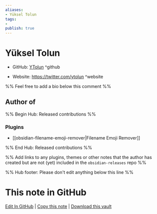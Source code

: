 ```yaml
---
aliases:
- Yüksel Tolun
tags:
- 
publish: true
---
```


# Yüksel Tolun

- GitHub: [YTolun](https://github.com/YTolun/) ^github
<!-- - Discord: `@` ^discord-->
- Website: <https://twitter.com/ytolun> ^website
<!-- - [[Publish sites|Publish site]]: <https://> ^publish-->

%% Feel free to add a bio below this comment %%


## Author of

%% Begin Hub: Released contributions %%
### Plugins
- [[obsidian-filename-emoji-remover|Filename Emoji Remover]]

%% End Hub: Released contributions %%

%% Add links to any plugins, themes or other notes that the author has created but are not (yet) included in the `obsidian-releases` repo %%

<!--
### Unlisted plugins
-->

<!--
### Others
-->

<!--
## Sponsor this author
-->

<!-- - [[GitHub sponsors]]: [Sponsor @YTolun on GitHub Sponsors](https://github.com/sponsors/YTolun) ^github-sponsor-->
<!-- - [[Buy me a coffee]]: <https://> ^buy-me-a-coffee-->
<!-- - [[PayPal]]: <https://> ^paypal-->
<!-- - [[Patreon]]: <https://> ^patreon-->

<!--
## Follow this author
-->

<!-- - [[YouTube Channels|On YouTube]]: <https://> ^youtube-->
<!-- - Twitter: <https://> ^twitter-->
<!-- - ... -->

%% Hub footer: Please don't edit anything below this line %%

# This note in GitHub

<span class="git-footer">[Edit In GitHub](https://github.dev/obsidian-community/obsidian-hub/blob/main/01%20-%20Community/People/YTolun.md "git-hub-edit-note") | [Copy this note](https://raw.githubusercontent.com/obsidian-community/obsidian-hub/main/01%20-%20Community/People/YTolun.md "git-hub-copy-note") | [Download this vault](https://github.com/obsidian-community/obsidian-hub/archive/refs/heads/main.zip "git-hub-download-vault") </span>
